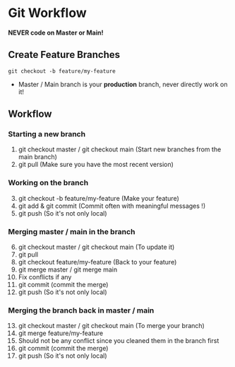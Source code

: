 # Git Workflow

**NEVER code on Master or Main!**

## Create Feature Branches

`git checkout -b feature/my-feature`

- Master / Main branch is your **production** branch, never directly work on it!

## Workflow

### Starting a new branch

1. git checkout master / git checkout main (Start new branches from the main branch)
2. git pull (Make sure you have the most recent version)

### Working on the branch

3. git checkout -b feature/my-feature (Make your feature)
4. git add & git commit (Commit often with meaningful messages !)
5. git push (So it's not only local)

### Merging master / main in the branch

6. git checkout master / git checkout main (To update it)
7. git pull
8. git checkout feature/my-feature (Back to your feature)
9. git merge master / git merge main
10. Fix conflicts if any
11. git commit (commit the merge)
12. git push (So it's not only local)

### Merging the branch back in master / main

13. git checkout master / git checkout main (To merge your branch)
14. git merge feature/my-feature
15. Should not be any conflict since you cleaned them in the branch first
16. git commit (commit the merge)
17. git push (So it's not only local)
